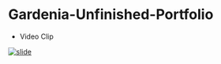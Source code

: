 # Gardenia-Unfinished-Portfolio

 - Video Clip

[![slide](https://img.youtube.com/vi/j4wtSjwIoLg/0.jpg)](https://youtu.be/j4wtSjwIoLg)
